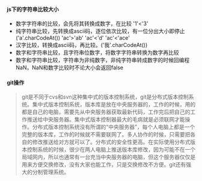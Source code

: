 #### js下的字符串比较大小 ####
- 数字字符串的比较，会先将其转换成数字，在比较
    '1'<'3'
- 纯字符串比较，先转换成ascii码，逐位依次比较，有一位分出大小即停止 ('a'.charCodeAt())
    'ac'>'ab' 'ac'<'d' 'ac'<'ace'
- 汉字比较，转换成ascii码，再比较。('我'.charCodeAt())
- 数字和字符串比较，且字符串位数字，将数字字符串转换为数字再比较
- 数字和字符串比较，字符串为非纯数字，非纯字符串转成数字的时候回编程NaN，NaN和数字比较时不论大小会返回false

#### git操作 ####
>git是不同于cvs和svn这种集中式的版本控制系统，git是分布式版本控制系统。集中式版本控制系统，版本库是放在中央服务器的，工作的时候，用的都是自己的电脑，需要先从中央服务器获取最新代码，工作完后把自己的工作推送给中央服务器。集中式版本控制器最大的毛病就是必须联网才能操作。分布式版本控制系统没有所谓的“中央服务器”，每个人电脑上都是一个完整的版本库，工作的时候就不需要联网了。多人协作的时候，只需要把各自的修改推送给对方就可以了。分布式的安全性更高。在实际使用分布式版本控制系统的时候，很少在两人电脑上推送版本库修改，因为可能不在一个局域网内，所以也通常有一台充当中央服务器的电脑，但这个服务器仅仅是用来方便交换修改，没有大家也能工作，只是交换修改不方便。git还有强大的分制管理系统。


